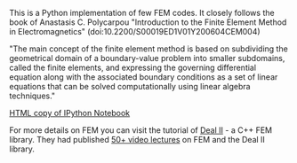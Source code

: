 This is a Python implementation of few FEM codes. It closely follows the book
of Anastasis C. Polycarpou "Introduction to the Finite Element Method in
Electromagnetics" (doi:10.2200/S00019ED1V01Y200604CEM004)

"The main concept of the finite element method is based on subdividing the
geometrical domain of a boundary-value problem into smaller subdomains, 
called the finite elements, and expressing the governing differential 
equation along with the associated boundary conditions as a set of linear 
equations that can be solved computationally using linear algebra techniques."

[HTML copy of IPython Notebook](https://cdn.rawgit.com/kostyfisik/fem-intro/5b4c08e0b98cad1eda4de250a103112057bf1350/fem-1d-linear.html)

For more details on FEM you can visit the tutorial of
[Deal II](https://dealii.org/developer/doxygen/deal.II/Tutorial.html) -
a C++ FEM library. They had published [50+ video lectures](http://www.math.tamu.edu/~bangerth/videos.html) on FEM and
the Deal II library.
